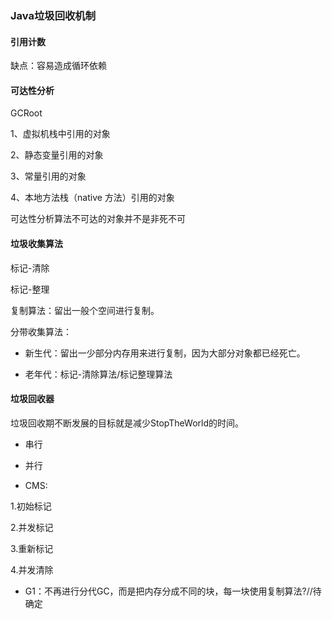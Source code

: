 ### Java垃圾回收机制

#### 引用计数

缺点：容易造成循环依赖

#### 可达性分析

GCRoot

1、虚拟机栈中引用的对象

2、静态变量引用的对象

3、常量引用的对象

4、本地方法栈（native 方法）引用的对象

可达性分析算法不可达的对象并不是非死不可[](../引用类型.md)

#### 垃圾收集算法

标记-清除

标记-整理

复制算法：留出一般个空间进行复制。

分带收集算法：

- 新生代：留出一少部分内存用来进行复制，因为大部分对象都已经死亡。

- 老年代：标记-清除算法/标记整理算法

#### 垃圾回收器

垃圾回收期不断发展的目标就是减少StopTheWorld的时间。

- 串行

- 并行

- CMS:

1.初始标记

2.并发标记

3.重新标记

4.并发清除

- G1：不再进行分代GC，而是把内存分成不同的块，每一块使用复制算法?//待确定